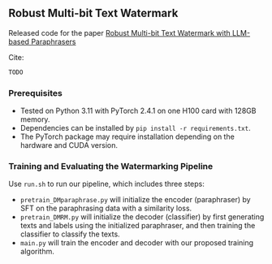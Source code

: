 ## Robust Multi-bit Text Watermark

Released code for the paper [Robust Multi-bit Text Watermark with LLM-based Paraphrasers](https://arxiv.org/pdf/TODO.pdf)

Cite:
```latex
TODO
```

### Prerequisites
* Tested on Python 3.11 with PyTorch 2.4.1 on one H100 card with 128GB memory.
* Dependencies can be installed by `pip install -r requirements.txt`.
* The PyTorch package may require installation depending on the hardware and CUDA version.


### Training and Evaluating the Watermarking Pipeline
Use `run.sh` to run our pipeline, which includes three steps:
* `pretrain_DMparaphrase.py` will initialize the encoder (paraphraser) by SFT on the paraphrasing data with a similarity loss.
* `pretrain_DMRM.py` will initialize the decoder (classifier) by first generating texts and labels using the initialized paraphraser, and then training the classifier to classify the texts.
* `main.py` will train the encoder and decoder with our proposed training algorithm.
